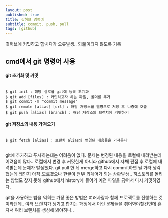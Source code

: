 ```yaml
---
layout: post
published: true
title: 깃허브 명령어
subtitle: commit, push, pull
tags: [github]
---
```


깃허브에 커밋하고 합치다가 오류발생.. 되풀이되지 않도록 기록


## cmd에서 git 명령어 사용

#### git 초기화 및 커밋

```script

$ git init : 해당 경로를 git에 등록 초기화
$ git add [files] : 커밋하고자 하는 파일, 폴더를 추가
$ git commit -m "commit message"
$ git remote [alias] [url] : 해당 저장소를 별명으로 저장 후 나중에 호출
$ git push [alias] [branch] : 해당 저장소의 브랜치에 커밋하기

```

#### git 저장소의 내용 가져오기

```script

$ git fetch [alias] : 브랜치 alias의 변경된 내용들을 가져온다


```
git에 추가하고 푸시하는대는 어려움이 없다.
문제는 변경된 내용을 로컬에 내려받는데 어려움이 많다..
로컬에서 변경 후 커밋한게 아니라 github에서 자체 편집 후 로컬에 내려받는데 문제가 발생했다.
git pull 한 뒤 merge하고 다시 commit하면 될 거라 생각했는데 
왜인지 아직 모르겠으나 한글이 전부 외계어가 되는 상황발생..
히스토리를 돌리는 방법도 찾지 못해 github에서 history에 들어가 예전 파일을 긁어서 다시 커밋하였다.

git을 사용하는 법을 익히는 가장 좋은 방법은 여러사람과 함께 프로젝트를 진행하는 것이라던데..
여러 브랜치가 생기고 합치는 과정에서 이런 문제들을 겪어봐야할건인데 혼자서 여러 브랜치를 생성해 봐야하나..


